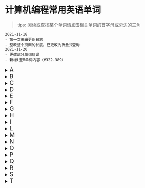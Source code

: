 # 计算机编程常用英语单词
> tips: 阅读或查找某个单词请点击相关单词的首字母或旁边的三角

```
2021-11-18
- 第一次编辑更新日志
- 整改整个页面的长度，已更改为折叠式查询
2021-11-20
- 更改部分单词错误
- 新增L至M单词内容（#322-389）
```

<details><summary><font size="4">A</font></summary>

| 英文 | 翻译 | 备注 |
|:-:|:-:|:-:|
|application|应用程式，应用、应用程序||
|application framework|应用程序框架，应用程式框架、应用框架||
|architecture|体系结构，架构、系统架构||
|argument|引数|传给函式的值<br>叁见 `parameter` 叁数、实质叁数、实叁、自变量|
|array|阵列，数组||
|arrow|箭头|`operator` 运算子|
|arrow operator|箭头操作符|| 
|assembly|装配（件）||
|assembly language|组合语言，汇编语言||
|assert|断言|也有 `assertion`|
|assign|指派、指定、设值、赋值||
|assignment|指派、指定 赋值、分配||
|assignment operator|赋值操作符|指派（赋值）运算子|
|associated|相应的、相关的、关联||
|associative container|关联式容器|对应 `sequential container`|
|atomic|不可分割的，原子的||
|attribute|属性、特性||
|audio|音讯，音频||
|A.I.|人工智慧，人工智能|缩写 *`Amnesty International`*|
</details>

<details><summary><font size="4">B</font></summary>

| 英文 | 翻译 | 备注 |
|:-:|:-:|:-:|
|background|背景|用于图形着色|
|backstage|后台|用于行程|
|backward compatible|回溯相容，向下兼容||
|bandwidth|频宽，带宽||
|base class|基础类别，基类||
|base type|基础型别|等同于 `base class`|
|batch|批次（意思是整批作业），批处理|`.bat`, `.cmd` 批处理文件后缀|
|benefit|利益，收益||
|best viable function|最佳可行函式|从 `vable functions` 中挑出的最佳吻合者|
|binary search|二分搜寻法，二分查找||
|binary tree|二元树，二叉树||
|binary function|二元函数，双叁函数||
|binary operator|二元运算子，二元操作符||
|binding|系结，绑定||
|bit|位元，位||
|bit field|位元栏，位域||
|bitmap|位元图，位图||
|bitwise|按位运算符|以 `bit` 为单元逐一┅|
|bitwise copy|位元逐一复制，位拷贝|以 `bit` 为单元进行复制|
|block|区块,区段；块、区块、语句块||
|boolean|布林值，布尔值|真假值，`true` 或 `false`|
|border|边框、框线||
|breakpoint|中断点，断点||
|build|建造、构筑、建置|**MS 用语**|
|build-in|内建，内置||
|bus|汇流排，总线||
|business|商务,业务||
|buttons|按钮||
|byte|位元组，字节|由 `8 bits` 组成|
</details>

<details><summary><font size="4">C</font></summary>

| 英文 | 翻译 | 备注 |
|:-:|:-:|:-:|
|cache|快取，高速缓存||
|call|呼叫、叫用，调用||
|callback|回呼，回调||
|candidate function|候选函式|在函式多载决议程序中出现的候选函式|
|chain|串链，链|例 `chain of function calls`|
|character|字元，字符||
|check box|核取方块，复选框|*i.e. check button*|
|checked exception|可控式异常(Java)||
|check button|方钮，复选按钮|*i.e. check box*|
|child class|子类别，子类|或称为 `derived class`, `subtype`|
|class|类别，类||
|class body|类别本体，类体||
|class declaration|类别宣告、类别宣告式，类声明||
|class definition|类别定义、类别定义式，类定义||
|class derivation list|类别衍化列，类继承列表||
|class head|类别表头，类头||
|class hierarchy|类别继承体系, 类别阶层，类层次体系||
|class library|类别程式库、类别库，类库||
|class template|类别模板、类别范本，类模板||
|class template partial specializations|类别模板偏特化，类模板部分特化||
|class template specializations|类别模板特化，类模板特化||
|cleanup|清理、善后、清除||
|client|客端、客户端、客户||
|server|主从架构，客户/服务器||
|clipboard|剪贴簿，剪贴板||
|clone|复制，克隆||
|collection|群集，集合||
|combo box|复合方块、复合框，组合框||
|command line|命令列，命令行|系统文字模式下的整行执行命令|
|communication|通讯，通讯||
|compatible|相容，兼容||
|compile time|编译期、编译时||
|compiler|编译器||
|component|组件，组件||
|composition|复合、合成、组合||
|computer|电脑、计算机||
|concept|概念||
|concrete|具象的，实在的||
|concurrent|并行，并发||
|configuration|组态，配置||
|connection|连接|连线（网络,资料库）|
|constraint|约束（条件）||
|construct|构件||
|container|容器|存放资料的某种结构如 list, vector...|
|containment|内含，包容||
|context|背景关系、周遭环境、上下脉络，环境、上下文||
|control|控制元件、控件||
|console|主控台，控制台||
|const|常数|`constant` 的缩写，`C++` 关键字|
|constant|常数，常量|相对于 `variable`|
|class|类|同名的一种 `member functions`|
|copy|(v) 复制、拷贝||
|copy|(n) 复件, 副本||
|cover|涵盖，覆盖||
|create|创建、建立、产生、生成||
|creation|产生、生成，创建||
|cursor|游标，光标||
|custom|订制、自定，定制||
</details>

<details><summary><font size="4">D</font></summary>

| 英文 | 翻译 | 备注 |
|:-:|:-:|:-:|
|data|资料，数据||
|database|资料库，数据库||
|database schema|数据库结构纲目||
|data member|资料成员、成员变数，数据成员、成员变量||
|data structure|资料结构，数据结构||
|datagram|资料元，数据报文||
|dead lock|死结，死锁||
|debug|除错，调试||
|debugger|除错器，调试器||
|declaration|宣告、宣告式，声明||
|deduction|推导、推断|例：`template argument deduction`|
|default|预设，缺省、默认||
|defer|延缓，推迟||
|define|定义，预定义||
|definition|定义、定义区、定义式||
|delegate|委派、委托、委任||
|delegation|委派、委托、委任||
|demarshal|反编列，散集||
|dereference|提领，解叁考|提领->取出指标所指物体的内容|
|derived class|衍生类别，派生类||
|design by contract|契约式设计||
|design pattern|设计范式、设计样式、设计模式|※ 最近我比较喜欢「设计范式」一词|
|destroy|摧毁、销毁||
|destructor|解构式，析构函数||
|device|装置、设备||
|dialog|对话窗、对话盒、对话框||
|directive|指令，(编译)指示符|例：`using directive`|
|directory|目录，目录||
|disk|碟，盘||
|dispatch|分派||
|distributed computing|分布式计算(分布式电算)、分布式计算、分散式计算(分散式电算)||
|document|文件，文档||
|driver|驱动程式，驱动（程序）||
|dynamic binding|动态系结，动态绑定||
</details>

<details><summary><font size="4">E</font></summary>

| 英文 | 翻译 | 备注 |
|:-:|:-:|:-:|
|efficiency|效率||
|efficient|高效||
|end user|终端用户||
|entity|实体、物体||
|encapsulation|封装||
|enclosing class|外围类别，外围类|与巢状类别 `nested class` 有关|
|enum|列举，枚举|`enumeration` 一种 **C++** 资料型别|
|enumerators|列举元，枚举成员、枚举器|`enum` 型别中的成员|
|equal|相等||
|equality|相等性||
|equivalence|等价性、等同性、对等性||
|equivalent|等价、等同、对等||
|escape code|转义码||
|evaluate|评估、求值、核定||
|event|事件||
|event driven|事件驱动的||
|exception|异常情况，异常||
|exception declaration|异常宣告，异常声明|*ref. C++ Primer 3/e, 11.3*|
|exception handling|异常处理、异常处理机制||
|exception specification|异常规格，异常规范|*ref. C++ Primer 3/e, 11.4*|
|exit|退离，退出|指离开函式时的那一个执行点|
|explicit|明白的、明显的、显式||
|export|汇出、引出、导出||
|expression|运算式、算式，表达式||
</details>

<details><summary><font size="4">F</font></summary>

| 英文 | 翻译 | 备注 |
|:-:|:-:|:-:|
|facility|设施、设备||
|feature|特性||
|field|栏位,资料栏（Java）<br>字段, 值域（Java）||
|file|档案，文件||
|firmware|韧体，固件||
|flag|旗标，标记||
|flash memory|快闪记忆体，闪存||
|flexibility|弹性，灵活性||
|flush|清理、扫清，刷新||
|font|字型，字体||
|form|表单，窗体|`programming` 用语|
|formal parameter|形式叁数，形式叁数||
|forward declaration|前置宣告，前置声明||
|forwarding|转呼叫，转发||
|forwarding function|转呼叫函式,转发函式||
|fractal|碎形，分形||
|framework|框架||
|full specialization|全特化|*ref. partial specialization*|
|function|函式、函数||
|function call operator|函数调用运算符|同 `call operator`|
|function object|函式物件，函数对象|*ref. C++ Primer 3/e, 12.3*|
|function overloaded resolution|函式多载决议程序，函数重载解决（方案）||
|functionality|功能、机能||
|function template|函式模板、函式范本||
|functor|仿函式、函子||
</details>

<details><summary><font size="4">G</font></summary>

| 英文 | 翻译 | 备注 |
|:-:|:-:|:-:|
|game|游戏||
|generate|生成||
|generic|泛型、一般化的、通用的、泛化||
|generic algorithm|泛型演算法，通用算法||
|getter|取值函式|相对于 `setter`|
|global|全域的，全局的|对应于 `local`|
|global object|全域物件，全局对象||
|global scope resolution operator|全域生存空间（范围决议）运算子<br> :: 全局范围解析操作符||
|group|群组||
|group box|群组方块，分组框||
|guard clause|卫述句，卫语句|Refactoring, p250|
|GUI|图形介面，图形界面||
</details>

<details><summary><font size="4">H</font></summary>

| 英文 | 翻译 | 备注 |
|:-:|:-:|:-:|
|hand shaking|握手协商||
|handle|识别码、识别号、号码牌、权柄、句柄||
|handler|处理常式，处理函数||
|hard-coded|编死的，硬编码的||
|hard-copy|硬拷图，屏幕截图||
|hard disk|硬碟，硬盘||
|hardware|硬体，硬件||
|hash table|杂凑表，哈希表、散列表||
|header file|表头档、标头档，头文件||
|heap|堆积，堆||
|hierarchy|阶层体系，层次结构（体系）||
|hook|挂钩，钩子||
|hyperlink|超链结，超链接||
</details>

<details><summary><font size="4">I</font></summary>

| 英文 | 翻译 | 备注 |
|:-:|:-:|:-:|
|icon|图示、图标||
|IDE|整合开发环境，集成开发环境||
|identifier|识别字、识别符号，标识符||
|if and only if|若且唯若，当且仅当||
|Illinois|伊利诺，伊利诺斯||
|image|影像，图象||
|immediate base|直接的（紧临的）上层，直接上层基类|`base class`|
|immediate derived|直接的（紧临的）下层，直接下层派生类|`derived class`|
|immutability|不变性||
|immutable|不可变（的）||
|implement|实作、实现||
|implementation|实作品、实作体、实作码、实件、实现||
|implicit|隐喻的、暗自的、隐式、隐式||
|import|汇入，导入||
|increment operator|累加运算子<br> ++ 增加操作符||
|infinite loop|无穷回圈，无限循环||
|infinite recursive|无穷递回，无限递归||
|information|资讯，信息||
|infrastructure|公共基础建设||
|inheritance|继承、继承机制||
|inline|行内，内联||
|inline expansion|行内展开，内联展开||
|initialization|初始化（动作）||
|initialization list|初值列，初始值列表||
|initialize|初始化||
|inner class|内隐类别，内嵌类||
|instance|实体，实例|根据某种表述而实际产生的 **「东西」**|
|instantiated|具现化、实体化、实例化|常应用于 `template`|
|instantiation|具现体、具现化实体、实例|常应用于 `template`|
|integer|整数（的）|(integral) |
|integrate|整合，集成||
|interacts|交谈、互动、交互||
|interface|介面，接口|`for GUI` 介面，界面|
|interpreter|直译器，解释器||
|invariants|恒常性，约束条件||
|invoke|唤起，调用||
|iterate|迭代|回圈一个轮回一个轮回地进行|
|iterative|反覆的，迭代的||
|iterator|迭代器|一种泛型指标|
|iteration|迭代|回圈每次轮回称为一个 `iteration`|
|item|项目、条款，项、条款、项目||
</details>

<details><summary><font size="4">L</font></summary>

| 英文 | 翻译 | 备注 |
|:-:|:-:|:-:|
|laser|雷射，激光||
|level|阶，层(级)|例 `high level` 高阶，高层|
|library|程式库、函式库，库、函数库||
|lifetime|生命期、寿命||
|link|联结、连结，连接,链接||
|linker|联结器、连结器，连接器||
|literal constant|字面常数|例 3.14 或 "hi" 这等常数值|
|list|串列（linked－list）<br>列表、表、链表||
|list box|列表方块、列表框||
|load|载入，装载||
|loader|装载器、载入器||
|local|区域的，局部的|对应于 `global`|
|local object|区域物件，局部对象||
|lock|机锁||
|loop|回圈，循环||
|lvalue|左值||
</details>

<details><summary><font size="4">M</font></summary>

| 英文 | 翻译 | 备注 |
|:-:|:-:|:-:|
|macro|巨集，宏||
|magic number|魔术数字，魔法数||
|maintain|维护||
|manipulator|操纵器|`iostream` 预先定义的一种东西|
|marshal|编列，列集||
|mechanism|机制||
|member|成员||
|member access operator|成员取用运算子，成员存取操作符|有 dot 和 arrow 两种|
|member function|成员函式，成员函数||
|member initialization list|成员初值列，成员初始值列表||
|memberwise|以 member 为单元┅、members 逐一┅ 以成员为单位||
|memberwise copy|以 members 为单元逐一复制||
|memory|记忆体，内存||
|menu|表单、选单，菜单||
|message|讯息，消息||
|message based|以讯息为基础的，基於消息的||
|message loop|讯息回圈，消息环||
|method|(java) 方法、行为、函式||
|meta－|超－，元－|例 `meta－programming` 超编程，元编程|
|micro|微||
|middleware|中介层，中间件||
|modeling|模塑||
|modeling language|塑模语言，建模语言||
|modem|数据机，调制解调器||
|module|模组，模块||
|modifier|饰词，修饰符||
|most derived class|最末层衍生类别，最底层的派生类||
|mouse|滑鼠，鼠标||
|mutable|可变的||
|multi-tasking|多工，多任务||
</details>

<details><summary><font size="4">N</font></summary>

| 英文 | 翻译 | 备注 |
|:-:|:-:|:-:|
|namespace|名字空间、命名空间||
|native|原生的，本地的、固有的||
|nested class|巢状类别，嵌套类||
|network|网路，网络||
|network card|网路卡，网卡||
</details>

<details><summary><font size="4">O</font></summary>

</details>

<details><summary><font size="4">P</font></summary>

</details>

<details><summary><font size="4">Q</font></summary>

</details>

<details><summary><font size="4">R</font></summary>

</details>

<details><summary><font size="4">S</font></summary>

</details>

<details><summary><font size="4">T</font></summary>

</details>